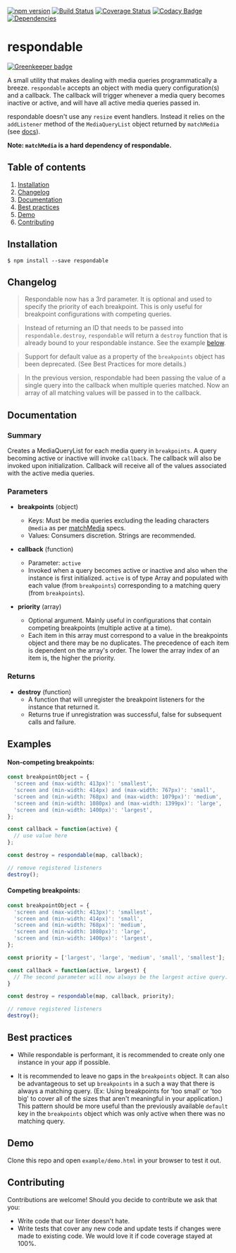 [![npm version](https://badge.fury.io/js/respondable.svg)](https://badge.fury.io/js/respondable) [![Build Status](https://travis-ci.org/ConciergeAuctions/respondable.svg?branch=master)](https://travis-ci.org/ConciergeAuctions/respondable) [![Coverage Status](https://coveralls.io/repos/github/ConciergeAuctions/respondable/badge.svg?branch=master)](https://coveralls.io/github/ConciergeAuctions/respondable?branch=master) [![Codacy Badge](https://api.codacy.com/project/badge/Grade/5e57f35560ff437ba63f0b40bea027f4)](https://www.codacy.com/app/Concierge-Auctions/respondable_2?utm_source=github.com&amp;utm_medium=referral&amp;utm_content=ConciergeAuctions/respondable&amp;utm_campaign=Badge_Grade) [![Dependencies](https://img.shields.io/david/ConciergeAuctions/respondable.svg)](https://david-dm.org/ConciergeAuctions/respondable#info=dependencies)

# respondable

[![Greenkeeper badge](https://badges.greenkeeper.io/ConciergeAuctions/respondable.svg)](https://greenkeeper.io/)

A small utility that makes dealing with media queries programmatically a breeze. `respondable` accepts an object with media query configuration(s) and a callback. The callback will trigger whenever a media query becomes inactive or active, and will have all active media queries passed in.

respondable doesn't use any `resize` event handlers. Instead it relies on the `addListener` method of the `MediaQueryList` object returned by `matchMedia` (see [docs](https://developer.mozilla.org/en-US/docs/Web/API/Window/matchMedia)).

**Note: `matchMedia` is a hard dependency of respondable.**


## Table of contents
  1. [Installation](#installation)
  2. [Changelog](#changelog)
  3. [Documentation](#documentation)
  4. [Best practices](#best-practices)
  5. [Demo](#demo)
  6. [Contributing](#contributing)


## Installation

`$ npm install --save respondable`

## Changelog
> Respondable now has a 3rd parameter. It is optional and used to specify the priority of each breakpoint. This is only useful for breakpoint configurations with competing queries.

> Instead of returning an ID that needs to be passed into `respondable.destroy`, `respondable` will return a `destroy` function that is already bound to your respondable instance. See the example [below](#example).

> Support for default value as a property of the `breakpoints` object has been deprecated. (See Best Practices for more details.)

> In the previous version, respondable had been passing the value of a single query into the callback when multiple queries matched. Now an array of all matching values will be passed in to the callback.

## Documentation

### Summary
Creates a MediaQueryList for each media query in `breakpoints`. A query becoming active or inactive will invoke `callback`. The callback will also be invoked upon initialization. Callback will receive all of the values associated with the active media queries.

### Parameters
* **breakpoints** (object)
  - Keys: Must be media queries excluding the leading characters `@media` as per [matchMedia](https://developer.mozilla.org/en-US/docs/Web/API/Window/matchMedia) specs.
  - Values: Consumers discretion. Strings are recommended.

* **callback** (function)
  - Parameter: `active`
  - Invoked when a query becomes active or inactive and also when the instance is first initialized. `active` is of type Array and populated with each value (from `breakpoints`) corresponding to a matching query (from `breakpoints`).

* **priority** (array)
  - Optional argument. Mainly useful in configurations that contain competing breakpoints (multiple active at a time).
  - Each item in this array must correspond to a value in the breakpoints object and there may be no duplicates. The precedence of each item is dependent on the array's order. The lower the array index of an item is, the higher the priority.

### Returns
* **destroy** (function)
  - A function that will unregister the breakpoint listeners for the instance that returned it.
  - Returns true if unregistration was successful, false for subsequent calls and failure.

## Examples

#### Non-competing breakpoints:
```js
const breakpointObject = {
  'screen and (max-width: 413px)': 'smallest',
  'screen and (min-width: 414px) and (max-width: 767px)': 'small',
  'screen and (min-width: 768px) and (max-width: 1079px)': 'medium',
  'screen and (min-width: 1080px) and (max-width: 1399px)': 'large',
  'screen and (min-width: 1400px)': 'largest',
};

const callback = function(active) {
  // use value here
};

const destroy = respondable(map, callback);

// remove registered listeners
destroy();
```

#### Competing breakpoints:
```js
const breakpointObject = {
  'screen and (max-width: 413px)': 'smallest',
  'screen and (min-width: 414px)': 'small',
  'screen and (min-width: 768px)': 'medium',
  'screen and (min-width: 1080px)': 'large',
  'screen and (min-width: 1400px)': 'largest',
};

const priority = ['largest', 'large', 'medium', 'small', 'smallest'];

const callback = function(active, largest) {
  // The second parameter will now always be the largest active query.
}

const destroy = respondable(map, callback, priority);

// remove registered listeners
destroy();
```

## Best practices

- While respondable is performant, it is recommended to create only one instance in your app if possible.

- It is recommended to leave no gaps in the `breakpoints` object. It can also be advantageous to set up `breakpoints` in a such a way that there is always a matching query. (Ex: Using breakpoints for 'too small' or 'too big' to cover all of the sizes that aren't meaningful in your application.) This pattern should be more useful than the previously available `default` key in the `breakpoints` object which was only active when there was no matching query.

## Demo

Clone this repo and open `example/demo.html` in your browser to test it out.

## Contributing
Contributions are welcome! Should you decide to contribute we ask that you:
- Write code that our linter doesn't hate.
- Write tests that cover any new code and update tests if changes were made to existing code. We would love it if code coverage stayed at 100%.
